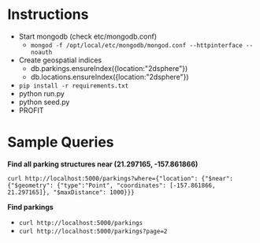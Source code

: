 Instructions
============

  - Start mongodb (check etc/mongodb.conf)
    - `mongod -f /opt/local/etc/mongodb/mongod.conf --httpinterface --noauth`
  - Create geospatial indices
    - db.parkings.ensureIndex({location:"2dsphere"})
    - db.locations.ensureIndex({location:"2dsphere"})
  - `pip install -r requirements.txt`
  - python run.py
  - python seed.py
  - PROFIT

Sample Queries
==============

**Find all parking structures near (21.297165, -157.861866)**

`curl http://localhost:5000/parkings?where={"location": {"$near": {"$geometry": {"type":"Point", "coordinates": [-157.861866, 21.297165]}, "$maxDistance": 1000}}}`

**Find parkings**

  * `curl http://localhost:5000/parkings`
  * `curl http://localhost:5000/parkings?page=2`
